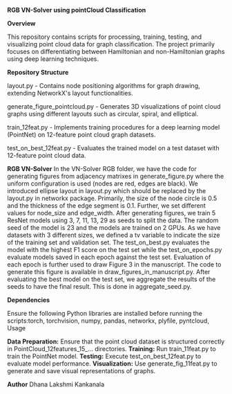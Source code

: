 **RGB VN-Solver using pointCloud Classification**

**Overview**

This repository contains scripts for processing, training, testing, and visualizing point cloud data for graph classification. The project primarily focuses on differentiating between Hamiltonian and non-Hamiltonian graphs using deep learning techniques.

**Repository Structure**

layout.py - Contains node positioning algorithms for graph drawing, extending NetworkX's layout functionalities.

generate_figure_pointcloud.py - Generates 3D visualizations of point cloud graphs using different layouts such as circular, spiral, and elliptical.

train_12feat.py - Implements training procedures for a deep learning model (PointNet) on 12-feature point cloud graph datasets.

test_on_best_12feat.py - Evaluates the trained model on a test dataset with 12-feature point cloud data.

**RGB VN-Solver**
In the VN-Solver RGB folder, we have the code for generating figures from adjacency matrixes in generate_figure.py where the uniform configuration is used (nodes are red, edges are black). We introduced ellipse layout in layout.py which should be replaced by the layout.py in networkx package. Primarily, the size of the node circle is 0.5 and the thickness of the edge segment is 0.1. Further, we set different values for node_size and edge_width. After generating figures, we train 5 ResNet models using 3, 7, 11, 13, 29 as seeds to split the data. The random seed of the model is 23 and the models are trained on 2 GPUs. As we have datasets with 3 different sizes, we defined a tv variable to indicate the size of the training set and validation set. The test_on_best.py evaluates the model with the highest F1 score on the test set while the test_on_epochs.py evaluate models saved in each epoch against the test set. Evaluation of each epoch is further used to draw Figure 3 in the manuscript. The code to generate this figure is available in draw_figures_in_manuscript.py. After evaluating the best model on the test set, we aggregate the results of the seeds to have the final result. This is done in aggregate_seed.py.


**Dependencies**

Ensure the following Python libraries are installed before running the scripts:torch, torchvision, numpy, pandas, networkx, plyfile, pyntcloud, Usage

**Data Preparation:** Ensure that the point cloud dataset is structured correctly in PointCloud_12features_15_... directories.
**Training:** Run train_11feat.py to train the PointNet model.
**Testing:** Execute test_on_best_12feat.py to evaluate model performance.
**Visualization:** Use generate_fig_11feat.py to generate and save visual representations of graphs.

**Author**
Dhana Lakshmi Kankanala



